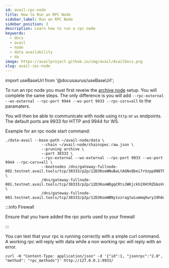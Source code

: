 ```yaml
---
id: avail-rpc-node
title: How to Run an RPC Node
sidebar_label: Run an RPC Node
sidebar_position: 3
description: Learn how to run a rpc node
keywords:
  - docs
  - avail
  - node
  - data availability
  - da
image: https://availproject.github.io/img/avail/AvailDocs.png
slug: avail-rpc-node
---
```

import useBaseUrl from '@docusaurus/useBaseUrl';

To run an rpc node you must first reveiw the [archive node](0030-avail-archive-node.md) setup. You will complete the same steps. The only difference is you will add `--rpc-external --ws-external --rpc-port 9944 --ws-port 9933 --rpc-cors=all` to the paramaters. 

You will then be able to communicate with node using `http` or `ws` endpoints. The default ports are 9933 for HTTP and 9944 for WS.

Example for an rpc node start command:
```
./data-avail --base-path ~/avail-node/data \
                --chain ~/avail-node/chainspec.raw.json \
                --pruning archive \
                --port 30333 \
                --rpc-external --ws-external --rpc-port 9933 --ws-port 9944 --rpc-cors=all \
                --bootnodes /dns/gateway-fullnode-002.testnet.avail.tools/tcp/30333/p2p/12D3KooWNuBaLtAGNxQbei7rUzpp8N8TF8k5kPsgKShAJgK4crkB \
                /dns/gateway-fullnode-001.testnet.avail.tools/tcp/30333/p2p/12D3KooWDgqCRtsJWKjckh2XHtRZbboVdgDJswsxoNmX8PMf59bV \
                /dns/gateway-fullnode-003.testnet.avail.tools/tcp/30333/p2p/12D3KooWBNy1vzragtwiummqXwry19h6dke68hybY6jVeEH4mAtT
```

:::info Firewall

Ensure that you have added the rpc ports used to your firewall

:::

You can test that your rpc is running correctly with a smple curl command. A working rpc will reply with data while a non working rpc will reply with an error.
```
curl -H "Content-Type: application/json" -d '{"id":1, "jsonrpc":"2.0", "method": "rpc_methods"}' http://127.0.0.1:9933/
```
